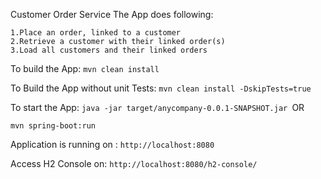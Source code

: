 Customer Order Service
The App does following:

    1.Place an order, linked to a customer
    2.Retrieve a customer with their linked order(s)
    3.Load all customers and their linked orders

To build the App: `mvn clean install`



To Build the App without unit Tests: `mvn clean install -DskipTests=true`


To start the App: `java -jar target/anycompany-0.0.1-SNAPSHOT.jar `OR 


`mvn spring-boot:run`

Application is running on : `http://localhost:8080` 

Access H2 Console on: `http://localhost:8080/h2-console/` 

